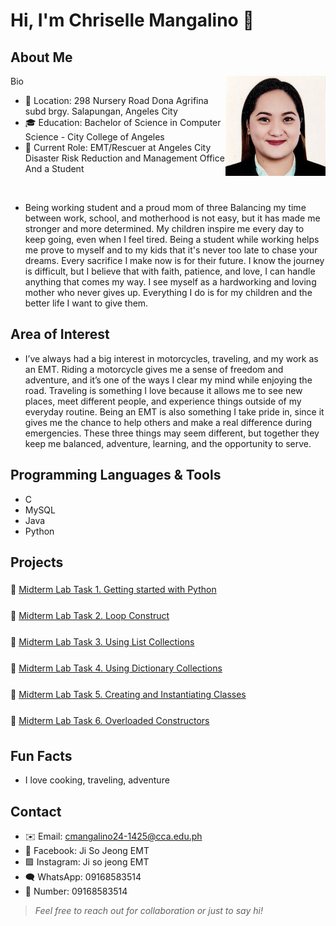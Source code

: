 # Hi, I'm **Chriselle Mangalino** 👋

## About Me
<img src="assets/img/profile.jpg" alt="Your Name headshot" width="160" align="right" />
Bio

- 📍 Location: 298 Nursery Road Dona Agrifina subd brgy. Salapungan, Angeles City
- 🎓 Education: Bachelor of Science in Computer Science - City College of Angeles
- 💼 Current Role: EMT/Rescuer at Angeles City Disaster Risk Reduction and Management Office And a Student

<br clear="right"/>

- Being working student and a proud mom of three Balancing my time between work, school, and motherhood is not easy, but it has made me stronger and more determined. My children inspire me every day to keep going, even when I feel tired. Being a student while working helps me prove to myself and to my kids that it's never too late to chase your dreams. Every sacrifice I make now is for their future. I know the journey is difficult, but I believe that with faith, patience, and love, I can handle anything that comes my way. I see myself as a hardworking and loving mother who never gives up. Everything I do is for my children and the better life I want to give them.

## Area of Interest
- I’ve always had a big interest in motorcycles, traveling, and my work as an EMT. Riding a motorcycle gives me a sense of freedom and adventure, and it’s one of the ways I clear my mind while enjoying the road. Traveling is something I love because it allows me to see new places, meet different people, and experience things outside of my everyday routine. Being an EMT is also something I take pride in, since it gives me the chance to help others and make a real difference during emergencies. These three things may seem different, but together they keep me balanced, adventure, learning, and the opportunity to serve.

## Programming Languages & Tools
- C
- MySQL
- Java
- Python

## Projects
<div align="left" style="line-height: 2;">
  <p>📄 <a href="./projects/Midterm%20Lab%20Task%201.%20Getting%20started%20with%20Python.pdf" target="_blank">Midterm Lab Task 1. Getting started with Python</a></p>
  <p>📄 <a href="./projects/Midterm%20Lab%20Task%202.%20Loop%20Construct.pdf" target="_blank">Midterm Lab Task 2. Loop Construct</a></p>
  <p>📄 <a href="./projects/Midterm%20Lab%20Task%203.%20Using%20List%20Collections.pdf" target="_blank">Midterm Lab Task 3. Using List Collections</a></p>
  <p>📄 <a href="./projects/Midterm%20Lab%20Task%204.%20Using%20Dictionary%20Collections.pdf" target="_blank">Midterm Lab Task 4. Using Dictionary Collections</a></p>
  <p>📄 <a href="./projects/Midterm%20Lab%20Task%205.%20Creating%20and%20Instantiating%20Classes.pdf" target="_blank">Midterm Lab Task 5. Creating and Instantiating Classes</a></p>
  <p>📄 <a href="./projects/Midterm%20Lab%20Task%206.%20Overloaded%20Consturctors.pdf" target="_blank">Midterm Lab Task 6. Overloaded Constructors</a></p>
</div>

## Fun Facts
 - I love cooking, traveling, adventure

## Contact
- ✉️ Email: cmangalino24-1425@cca.edu.ph
- 🧵 Facebook: Ji So Jeong EMT
- 🟪 Instagram: Ji so jeong EMT
- 🗨️ WhatsApp: 09168583514
- 📱 Number: 09168583514

> *Feel free to reach out for collaboration or just to say hi!*

